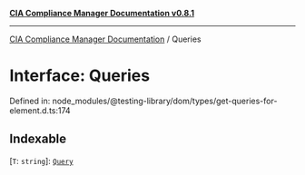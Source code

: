 [**CIA Compliance Manager Documentation v0.8.1**](../README.md)

***

[CIA Compliance Manager Documentation](../globals.md) / Queries

# Interface: Queries

Defined in: node\_modules/@testing-library/dom/types/get-queries-for-element.d.ts:174

## Indexable

\[`T`: `string`\]: [`Query`](../type-aliases/Query.md)
